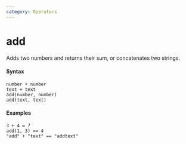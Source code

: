 ```yaml
---
category: Operators
---
```


# add
Adds two numbers and returns their sum, or concatenates two strings.

#### Syntax
```
number + number
text + text
add(number, number)
add(text, text)
```

#### Examples
```
3 + 4 = 7
add(1, 3) == 4
"add" + "text" == "addtext"
```
